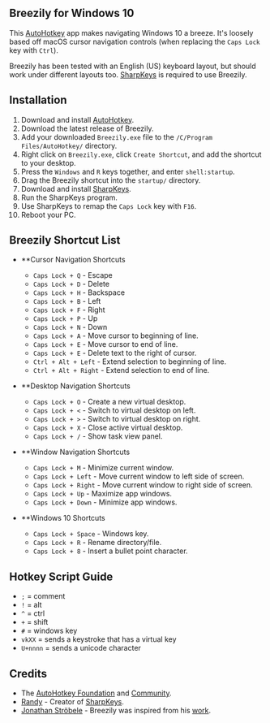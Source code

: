 Breezily for Windows 10
---

This [AutoHotkey](https://www.autohotkey.com/) app makes navigating Windows 10 a breeze. It's loosely based off macOS cursor navigation controls (when replacing the `Caps Lock` key with `Ctrl`).

Breezily has been tested with an English (US) keyboard layout, but should work under different layouts too. [SharpKeys](https://github.com/randyrants/sharpkeys) is required to use Breezily.

Installation
---

1) Download and install [AutoHotkey](https://www.autohotkey.com/).
2) Download the latest release of Breezily.
3) Add your downloaded `Breezily.exe` file to the `/C/Program Files/AutoHotkey/` directory.
4) Right click on `Breezily.exe`, click `Create Shortcut`, and add the shortcut to your desktop.
5) Press the `Windows` and `R` keys together, and enter `shell:startup`.
6) Drag the Breezily shortcut into the `startup/` directory.
7) Download and install [SharpKeys](https://github.com/randyrants/sharpkeys).
8) Run the SharpKeys program.
9) Use SharpKeys to remap the `Caps Lock` key with `F16`.
10) Reboot your PC.

Breezily Shortcut List
---
* **Cursor Navigation Shortcuts
  - `Caps Lock + Q` - Escape
  - `Caps Lock + D` - Delete
  - `Caps Lock + H` - Backspace
  - `Caps Lock + B` - Left
  - `Caps Lock + F` - Right
  - `Caps Lock + P` - Up
  - `Caps Lock + N` - Down
  - `Caps Lock + A` - Move cursor to beginning of line.
  - `Caps Lock + E` - Move cursor to end of line.
  - `Caps Lock + E` - Delete text to the right of cursor.
  - `Ctrl + Alt + Left` - Extend selection to beginning of line.
  - `Ctrl + Alt + Right` - Extend selection to end of line.

* **Desktop Navigation Shortcuts
  - `Caps Lock + O` - Create a new virtual desktop.
  - `Caps Lock + <` - Switch to virtual desktop on left.
  - `Caps Lock + >` - Switch to virtual desktop on right.
  - `Caps Lock + X` - Close active virtual desktop.
  - `Caps Lock + /` - Show task view panel.

* **Window Navigation Shortcuts
  - `Caps Lock + M` - Minimize current window.
  - `Caps Lock + Left` - Move current window to left side of screen.
  - `Caps Lock + Right` - Move current window to right side of screen.
  - `Caps Lock + Up` - Maximize app windows.
  - `Caps Lock + Down` - Minimize app windows.

* **Windows 10 Shortcuts
  - `Caps Lock + Space` - Windows key.
  - `Caps Lock + R` - Rename directory/file.
  - `Caps Lock + 8` - Insert a bullet point character.

Hotkey Script Guide
---
- `;` = comment
- `!` = alt
- `^` = ctrl
- `+` = shift
- `#` = windows key
- `vkXX` = sends a keystroke that has a virtual key
- `U+nnnn` = sends a unicode character

Credits
---
- The [AutoHotkey Foundation](https://www.autohotkey.com/) and [Community](https://www.autohotkey.com/boards/).
- [Randy](https://github.com/stroebjo/autohotkey-windows-mac-keyboard) - Creator of [SharpKeys](https://github.com/randyrants/sharpkeys).
- [Jonathan Ströbele](https://github.com/stroebjo) - Breezily was inspired from his [work](https://github.com/stroebjo/autohotkey-windows-mac-keyboard).